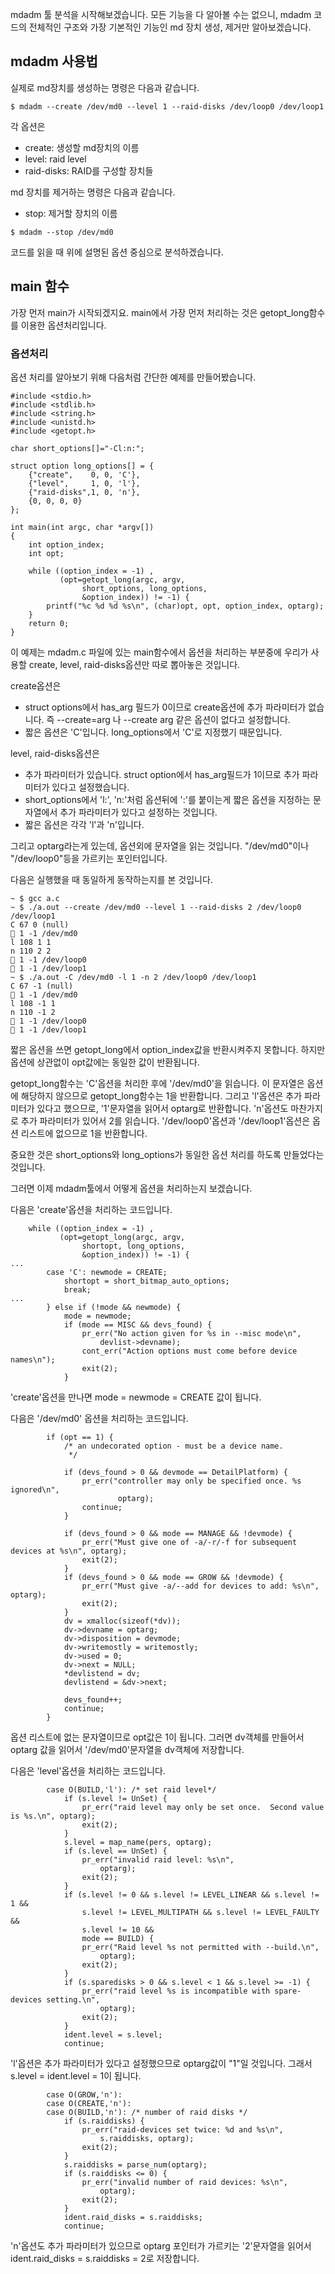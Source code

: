 mdadm 툴 분석을 시작해보겠습니다.
모든 기능을 다 알아볼 수는 없으니, mdadm 코드의 전체적인 구조와 가장 기본적인 기능인 md 장치 생성, 제거만 알아보겠습니다.

## mdadm 사용법

실제로 md장치를 생성하는 명령은 다음과 같습니다.
```
$ mdadm --create /dev/md0 --level 1 --raid-disks /dev/loop0 /dev/loop1
```
각 옵션은
* create: 생성할 md장치의 이름
* level: raid level
* raid-disks: RAID를 구성할 장치들

md 장치를 제거하는 명령은 다음과 같습니다.
* stop: 제거할 장치의 이름

```
$ mdadm --stop /dev/md0
```
코드를 읽을 때 위에 설명된 옵션 중심으로 분석하겠습니다.



## main 함수

가장 먼저 main가 시작되겠지요. main에서 가장 먼저 처리하는 것은 getopt_long함수를 이용한 옵션처리입니다.

### 옵션처리

옵션 처리를 알아보기 위해 다음처럼 간단한 예제를 만들어봤습니다.

```
#include <stdio.h>
#include <stdlib.h>
#include <string.h>
#include <unistd.h>
#include <getopt.h>

char short_options[]="-Cl:n:";

struct option long_options[] = {
    {"create",    0, 0, 'C'},
    {"level",     1, 0, 'l'},
    {"raid-disks",1, 0, 'n'},
    {0, 0, 0, 0}
};

int main(int argc, char *argv[])
{
	int option_index;
	int opt;
	
	while ((option_index = -1) ,
	       (opt=getopt_long(argc, argv,
				short_options, long_options,
				&option_index)) != -1) {
		printf("%c %d %d %s\n", (char)opt, opt, option_index, optarg);
	}
	return 0;
}
```
이 예제는 mdadm.c 파일에 있는 main함수에서 옵션을 처리하는 부분중에 우리가 사용할 create, level, raid-disks옵션만 따로 뽑아놓은 것입니다.

create옵션은
* struct options에서 has_arg 필드가 0이므로 create옵션에 추가 파라미터가 없습니다. 즉 --create=arg 나 --create arg 같은 옵션이 없다고 설정합니다.
* 짧은 옵션은 'C'입니다. long_options에서 'C'로 지정했기 때문입니다.

level, raid-disks옵션은
* 추가 파라미터가 있습니다. struct option에서 has_arg필드가 1이므로 추가 파라미터가 있다고 설정했습니다.
* short_options에서 'l:', 'n:'처럼 옵션뒤에 ':'를 붙이는게 짧은 옵션을 지정하는 문자열에서 추가 파라미터가 있다고 설정하는 것입니다.
* 짧은 옵션은 각각 'l'과 'n'입니다.

그리고 optarg라는게 있는데, 옵션외에 문자열을 읽는 것입니다. "/dev/md0"이나 "/dev/loop0"등을 가르키는 포인터입니다.

다음은 실행했을 때 동일하게 동작하는지를 본 것입니다.
```
~ $ gcc a.c
~ $ ./a.out --create /dev/md0 --level 1 --raid-disks 2 /dev/loop0 /dev/loop1
C 67 0 (null)
 1 -1 /dev/md0
l 108 1 1
n 110 2 2
 1 -1 /dev/loop0
 1 -1 /dev/loop1
~ $ ./a.out -C /dev/md0 -l 1 -n 2 /dev/loop0 /dev/loop1
C 67 -1 (null)
 1 -1 /dev/md0
l 108 -1 1
n 110 -1 2
 1 -1 /dev/loop0
 1 -1 /dev/loop1
```
짧은 옵션을 쓰면 getopt_long에서 option_index값을 반환시켜주지 못합니다. 하지만 옵션에 상관없이 opt값에는 동일한 값이 반환됩니다.

getopt_long함수는 'C'옵션을 처리한 후에 '/dev/md0'을 읽습니다. 이 문자열은 옵션에 해당하지 않으므로 getopt_long함수는 1을 반환합니다.
그리고 'l'옵션은 추가 파라미터가 있다고 했으므로, '1'문자열을 읽어서 optarg로 반환합니다.
'n'옵션도 마찬가지로 추가 파라미터가 있어서 2를 읽습니다.
'/dev/loop0'옵션과 '/dev/loop1'옵션은 옵션 리스트에 없으므로 1을 반환합니다.

중요한 것은 short_options와 long_options가 동일한 옵션 처리를 하도록 만들었다는 것입니다.

그러면 이제 mdadm툴에서 어떻게 옵션을 처리하는지 보겠습니다.

다음은 'create'옵션을 처리하는 코드입니다.
```
	while ((option_index = -1) ,
	       (opt=getopt_long(argc, argv,
				shortopt, long_options,
				&option_index)) != -1) {
...
		case 'C': newmode = CREATE;
			shortopt = short_bitmap_auto_options;
			break;
...
		} else if (!mode && newmode) {
			mode = newmode;
			if (mode == MISC && devs_found) {
				pr_err("No action given for %s in --misc mode\n",
					devlist->devname);
				cont_err("Action options must come before device names\n");
				exit(2);
			}
```
'create'옵션을 만나면 mode = newmode = CREATE 값이 됩니다.

다음은 '/dev/md0' 옵션을 처리하는 코드입니다.
```
		if (opt == 1) {
			/* an undecorated option - must be a device name.
			 */

			if (devs_found > 0 && devmode == DetailPlatform) {
				pr_err("controller may only be specified once. %s ignored\n",
						optarg);
				continue;
			}

			if (devs_found > 0 && mode == MANAGE && !devmode) {
				pr_err("Must give one of -a/-r/-f for subsequent devices at %s\n", optarg);
				exit(2);
			}
			if (devs_found > 0 && mode == GROW && !devmode) {
				pr_err("Must give -a/--add for devices to add: %s\n", optarg);
				exit(2);
			}
			dv = xmalloc(sizeof(*dv));
			dv->devname = optarg;
			dv->disposition = devmode;
			dv->writemostly = writemostly;
			dv->used = 0;
			dv->next = NULL;
			*devlistend = dv;
			devlistend = &dv->next;

			devs_found++;
			continue;
		}
```
옵션 리스트에 없는 문자열이므로 opt값은 1이 됩니다. 그러면 dv객체를 만들어서 optarg 값을 읽어서 '/dev/md0'문자열을 dv객체에 저장합니다.

다음은 'level'옵션을 처리하는 코드입니다.
```
		case O(BUILD,'l'): /* set raid level*/
			if (s.level != UnSet) {
				pr_err("raid level may only be set once.  Second value is %s.\n", optarg);
				exit(2);
			}
			s.level = map_name(pers, optarg);
			if (s.level == UnSet) {
				pr_err("invalid raid level: %s\n",
					optarg);
				exit(2);
			}
			if (s.level != 0 && s.level != LEVEL_LINEAR && s.level != 1 &&
			    s.level != LEVEL_MULTIPATH && s.level != LEVEL_FAULTY &&
			    s.level != 10 &&
			    mode == BUILD) {
				pr_err("Raid level %s not permitted with --build.\n",
					optarg);
				exit(2);
			}
			if (s.sparedisks > 0 && s.level < 1 && s.level >= -1) {
				pr_err("raid level %s is incompatible with spare-devices setting.\n",
					optarg);
				exit(2);
			}
			ident.level = s.level;
			continue;
```
'l'옵션은 추가 파라미터가 있다고 설정했으므로 optarg값이 "1"일 것입니다. 그래서 s.level = ident.level = 1이 됩니다.


```
		case O(GROW,'n'):
		case O(CREATE,'n'):
		case O(BUILD,'n'): /* number of raid disks */
			if (s.raiddisks) {
				pr_err("raid-devices set twice: %d and %s\n",
					s.raiddisks, optarg);
				exit(2);
			}
			s.raiddisks = parse_num(optarg);
			if (s.raiddisks <= 0) {
				pr_err("invalid number of raid devices: %s\n",
					optarg);
				exit(2);
			}
			ident.raid_disks = s.raiddisks;
			continue;
```
'n'옵션도 추가 파라미터가 있으므로 optarg 포인터가 가르키는 '2'문자열을 읽어서 ident.raid_disks = s.raiddisks = 2로 저장합니다.

